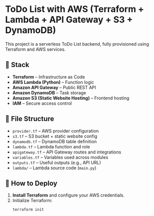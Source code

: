 # ToDo List with AWS (Terraform + Lambda + API Gateway + S3 + DynamoDB)

This project is a serverless ToDo List backend, fully provisioned using Terraform and AWS services.

## 🧱 Stack

- **Terraform** – Infrastructure as Code
- **AWS Lambda (Python)** – Function logic
- **Amazon API Gateway** – Public REST API
- **Amazon DynamoDB** – Task storage
- **Amazon S3 (Static Website Hosting)** – Frontend hosting
- **IAM** – Secure access control

## 📁 File Structure

- `provider.tf` – AWS provider configuration
- `s3.tf` – S3 bucket + static website config
- `dynamodb.tf` – DynamoDB table definition
- `lambda.tf` – Lambda function and role
- `apigateway.tf` – API Gateway routes and integrations
- `variables.tf` – Variables used across modules
- `outputs.tf` – Useful outputs (e.g., API URL)
- `lambda/` – Lambda source code (`main.py`)

## 🚀 How to Deploy

1. **Install Terraform** and configure your AWS credentials.
2. Initialize Terraform:
   ```bash
   terraform init

